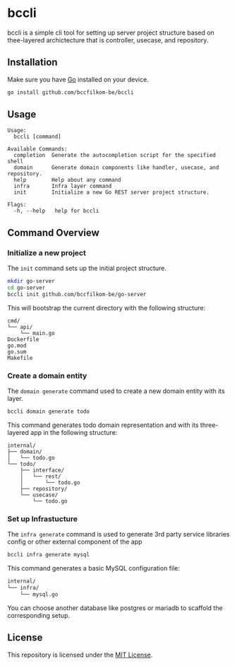 # bccli

bccli is a simple cli tool for setting up server project structure based on thee-layered archictecture that is controller, usecase, and repository.

## Installation

Make sure you have [Go](https://golang.org/dl/) installed on your device.

```bash
go install github.com/bccfilkom-be/bccli
```

## Usage
```
Usage:
  bccli [command]

Available Commands:
  completion  Generate the autocompletion script for the specified shell
  domain      Generate domain components like handler, usecase, and repository.
  help        Help about any command
  infra       Infra layer command
  init        Initialize a new Go REST server project structure.

Flags:
  -h, --help   help for bccli
```

## Command Overview

### Initialize a new project
The ``init`` command sets up the initial project structure.

```bash
mkdir go-server
cd go-server
bccli init github.com/bccfilkom-be/go-server
```

This will bootstrap the current directory with the following structure:
```text
cmd/
└── api/
    └── main.go
Dockerfile
go.mod
go.sum
Makefile
```

### Create a domain entity
The ``domain generate`` command used to create a new domain entity with its layer.

```bash
bccli domain generate todo
```
This command generates todo domain representation and with its three-layered app in the following structure:
```text
internal/
├── domain/
│   └── todo.go
└── todo/
    ├── interface/
    │   └── rest/
    │       └── todo.go
    ├── repository/
    └── usecase/
        └── todo.go
```

### Set up Infrastucture
The ``infra generate`` command is used to generate 3rd party service libraries config or other external component of the app

```bash
bccli infra generate mysql
```
This command generates a basic MySQL configuration file:
```bash
internal/
└── infra/
    └── mysql.go
```
You can choose another database like postgres or mariadb to scaffold the corresponding setup.
## License
This repository is licensed under the [MIT License](LICENSE).
